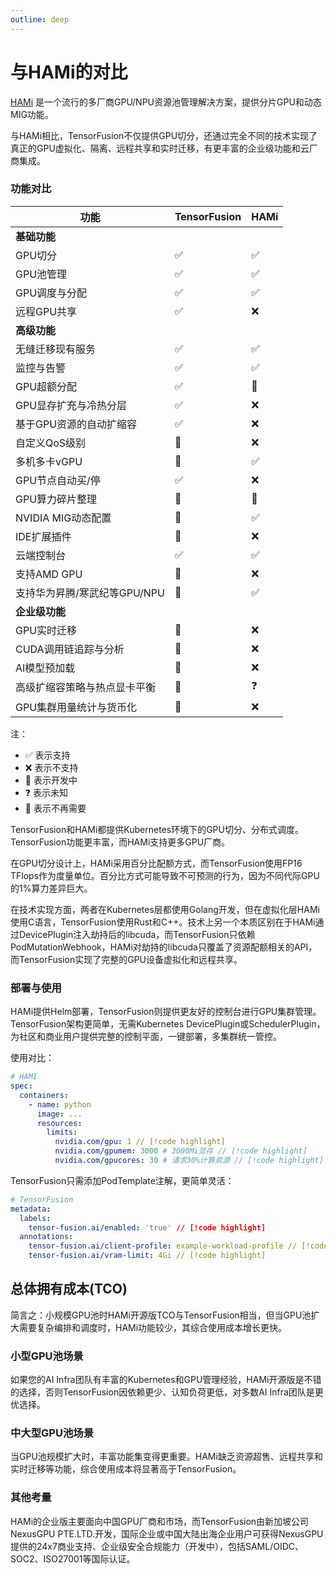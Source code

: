 ```yaml
---
outline: deep
---
```


# 与HAMi的对比

[HAMi](https://github.com/Project-HAMi/HAMi) 是一个流行的多厂商GPU/NPU资源池管理解决方案，提供分片GPU和动态MIG功能。

与HAMi相比，TensorFusion不仅提供GPU切分，还通过完全不同的技术实现了真正的GPU虚拟化、隔离、远程共享和实时迁移，有更丰富的企业级功能和云厂商集成。

### 功能对比

| 功能 | TensorFusion | HAMi |
| --- | --- | --- |
| **基础功能** |  |  |
| GPU切分 | ✅ | ✅ |
| GPU池管理 | ✅ | ✅ |
| GPU调度与分配 | ✅ | ✅ |
| 远程GPU共享 | ✅ | ❌ |
| **高级功能** |  |  |
| 无缝迁移现有服务 | ✅ | ✅ |
| 监控与告警 | ✅ | ✅ |
| GPU超额分配 | ✅ | 🚧 |
| GPU显存扩充与冷热分层 | ✅ | ❌ |
| 基于GPU资源的自动扩缩容 | ✅ | ❌ |
| 自定义QoS级别 | 🚧 | ❌ |
| 多机多卡vGPU | 🚧 | ✅ |
| GPU节点自动买/停 | ✅ | ❌ |
| GPU算力碎片整理 | 🚧 | 🚧 |
| NVIDIA MIG动态配置 | 👋 | ✅ |
| IDE扩展插件 | 🚧 | ❌ |
| 云端控制台 | ✅ | ✅ |
| 支持AMD GPU | 🚧 | ❌ |
| 支持华为昇腾/寒武纪等GPU/NPU | 🚧 | ✅ |
| **企业级功能** |  |  |
| GPU实时迁移 | 🚧 | ❌ |
| CUDA调用链追踪与分析 | 🚧 | ❌ |
| AI模型预加载 | 🚧 | ❌ |
| 高级扩缩容策略与热点显卡平衡 | 🚧 | ❓ |
| GPU集群用量统计与货币化 | 🚧 | ❌ |

注：
- ✅ 表示支持
- ❌ 表示不支持
- 🚧 表示开发中
- ❓ 表示未知
- 👋 表示不再需要

TensorFusion和HAMi都提供Kubernetes环境下的GPU切分、分布式调度。TensorFusion功能更丰富，而HAMi支持更多GPU厂商。

在GPU切分设计上，HAMi采用百分比配额方式，而TensorFusion使用FP16 TFlops作为度量单位。百分比方式可能导致不可预测的行为，因为不同代际GPU的1%算力差异巨大。

在技术实现方面，两者在Kubernetes层都使用Golang开发，但在虚拟化层HAMi使用C语言，TensorFusion使用Rust和C++。技术上另一个本质区别在于HAMi通过DevicePlugin注入劫持后的libcuda，而TensorFusion只依赖PodMutationWebhook，HAMi对劫持的libcuda只覆盖了资源配额相关的API，而TensorFusion实现了完整的GPU设备虚拟化和远程共享。

### 部署与使用

HAMi提供Helm部署，TensorFusion则提供更友好的控制台进行GPU集群管理。TensorFusion架构更简单，无需Kubernetes DevicePlugin或SchedulerPlugin，为社区和商业用户提供完整的控制平面，一键部署，多集群统一管控。

使用对比：

```yaml
# HAMI
spec:
  containers:
    - name: python
      image: ...
      resources:
        limits:
          nvidia.com/gpu: 1 // [!code highlight]
          nvidia.com/gpumem: 3000 # 3000Mi显存 // [!code highlight]
          nvidia.com/gpucores: 30 # 请求30%计算资源 // [!code highlight]
```

TensorFusion只需添加PodTemplate注解，更简单灵活：

```yaml
# TensorFusion
metadata:
  labels:
    tensor-fusion.ai/enabled: 'true' // [!code highlight]
  annotations:
    tensor-fusion.ai/client-profile: example-workload-profile // [!code highlight]
    tensor-fusion.ai/vram-limit: 4Gi // [!code highlight]
```

## 总体拥有成本(TCO)

简言之：小规模GPU池时HAMi开源版TCO与TensorFusion相当，但当GPU池扩大需要复杂编排和调度时，HAMi功能较少，其综合使用成本增长更快。

### 小型GPU池场景

如果您的AI Infra团队有丰富的Kubernetes和GPU管理经验，HAMi开源版是不错的选择，否则TensorFusion因依赖更少、认知负荷更低，对多数AI Infra团队是更优选择。

### 中大型GPU池场景

当GPU池规模扩大时，丰富功能集变得更重要。HAMi缺乏资源超售、远程共享和实时迁移等功能，综合使用成本将显著高于TensorFusion。

### 其他考量

HAMi的企业版主要面向中国GPU厂商和市场，而TensorFusion由新加坡公司NexusGPU PTE.LTD.开发，国际企业或中国大陆出海企业用户可获得NexusGPU提供的24x7商业支持、企业级安全合规能力（开发中），包括SAML/OIDC、SOC2、ISO27001等国际认证。
